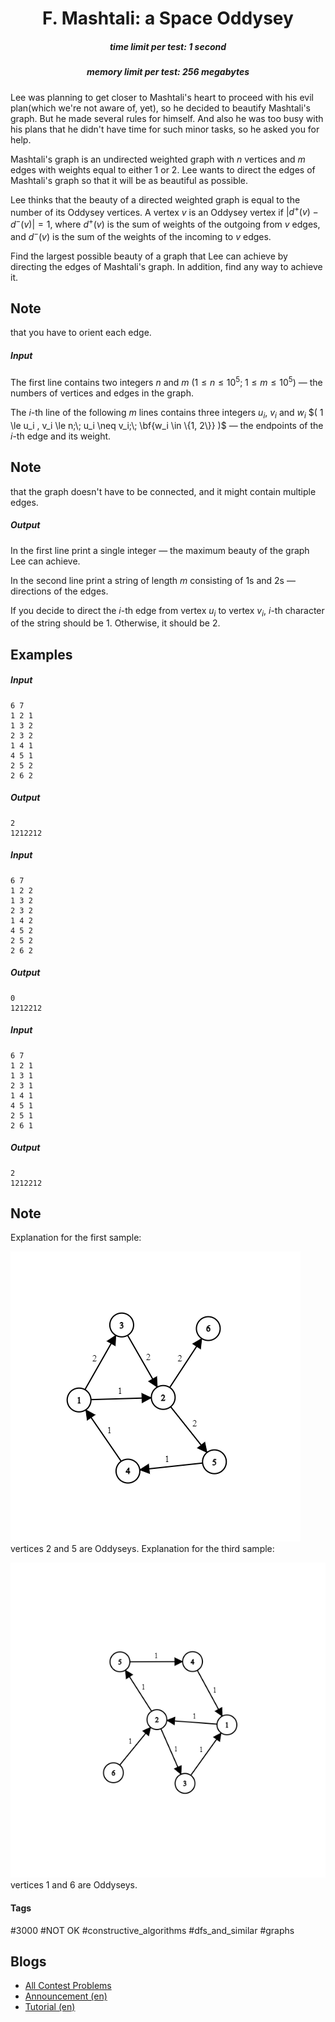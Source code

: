 <h1 style='text-align: center;'> F. Mashtali: a Space Oddysey</h1>

<h5 style='text-align: center;'>time limit per test: 1 second</h5>
<h5 style='text-align: center;'>memory limit per test: 256 megabytes</h5>

Lee was planning to get closer to Mashtali's heart to proceed with his evil plan(which we're not aware of, yet), so he decided to beautify Mashtali's graph. But he made several rules for himself. And also he was too busy with his plans that he didn't have time for such minor tasks, so he asked you for help.

Mashtali's graph is an undirected weighted graph with $n$ vertices and $m$ edges with weights equal to either $1$ or $2$. Lee wants to direct the edges of Mashtali's graph so that it will be as beautiful as possible.

Lee thinks that the beauty of a directed weighted graph is equal to the number of its Oddysey vertices. A vertex $v$ is an Oddysey vertex if $|d^+(v) - d^-(v)| = 1$, where $d^+(v)$ is the sum of weights of the outgoing from $v$ edges, and $d^-(v)$ is the sum of the weights of the incoming to $v$ edges.

Find the largest possible beauty of a graph that Lee can achieve by directing the edges of Mashtali's graph. In addition, find any way to achieve it.

## Note

 that you have to orient each edge.

##### Input

The first line contains two integers $n$ and $m$ $(1 \le n \le 10^5;\; 1 \le m \le 10^5)$ — the numbers of vertices and edges in the graph.

The $i$-th line of the following $m$ lines contains three integers $u_i$, $v_i$ and $w_i$ $( 1 \le u_i , v_i \le n;\; u_i \neq v_i;\; \bf{w_i \in \{1, 2\}} )$ — the endpoints of the $i$-th edge and its weight.

## Note

 that the graph doesn't have to be connected, and it might contain multiple edges.

##### Output

In the first line print a single integer — the maximum beauty of the graph Lee can achieve.

In the second line print a string of length $m$ consisting of $1$s and $2$s — directions of the edges.

If you decide to direct the $i$-th edge from vertex $u_i$ to vertex $v_i$, $i$-th character of the string should be $1$. Otherwise, it should be $2$.

## Examples

##### Input


```text
6 7
1 2 1
1 3 2
2 3 2
1 4 1
4 5 1
2 5 2
2 6 2
```
##### Output


```text
2
1212212
```
##### Input


```text
6 7
1 2 2
1 3 2
2 3 2
1 4 2
4 5 2
2 5 2
2 6 2
```
##### Output


```text
0
1212212
```
##### Input


```text
6 7
1 2 1
1 3 1
2 3 1
1 4 1
4 5 1
2 5 1
2 6 1
```
##### Output


```text
2
1212212
```
## Note

Explanation for the first sample:

 ![](images/0d9d63ff1d3070e77b413ee6746cf0233351d187.png) vertices $2$ and $5$ are Oddyseys. Explanation for the third sample:

 ![](images/20bb392666c162cd7e6a32dfdce7f9b90e0e2df6.png) vertices $1$ and $6$ are Oddyseys. 

#### Tags 

#3000 #NOT OK #constructive_algorithms #dfs_and_similar #graphs 

## Blogs
- [All Contest Problems](../Codeforces_Global_Round_17.md)
- [Announcement (en)](../blogs/Announcement_(en).md)
- [Tutorial (en)](../blogs/Tutorial_(en).md)
